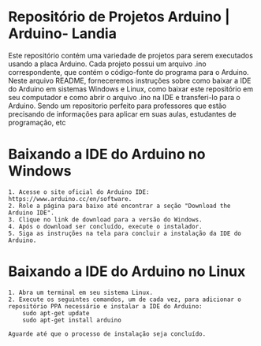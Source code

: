 # Repositório de Projetos Arduino | Arduino- Landia
 
Este repositório contém uma variedade de projetos para serem executados usando a placa Arduino. Cada projeto possui um arquivo .ino correspondente, que contém o código-fonte do programa para o Arduino. Neste arquivo README, forneceremos instruções sobre como baixar a IDE do Arduino em sistemas Windows e Linux, como baixar este repositório em seu computador e como abrir o arquivo .ino na IDE e transferi-lo para o Arduino. Sendo um repositorio perfeito para professores que estão precisando de informações para aplicar em suas aulas, estudantes de programação, etc

# Baixando a IDE do Arduino no Windows

    1. Acesse o site oficial do Arduino IDE: https://www.arduino.cc/en/software.
    2. Role a página para baixo até encontrar a seção "Download the Arduino IDE".
    3. Clique no link de download para a versão do Windows.
    4. Após o download ser concluído, execute o instalador.
    5. Siga as instruções na tela para concluir a instalação da IDE do Arduino.


# Baixando a IDE do Arduino no Linux

    1. Abra um terminal em seu sistema Linux.
    2. Execute os seguintes comandos, um de cada vez, para adicionar o repositório PPA necessário e instalar a IDE do Arduino:
        sudo apt-get update
        sudo apt-get install arduino

    Aguarde até que o processo de instalação seja concluído.